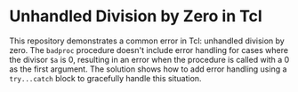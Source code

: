 # Unhandled Division by Zero in Tcl

This repository demonstrates a common error in Tcl: unhandled division by zero. The `badproc` procedure doesn't include error handling for cases where the divisor `$a` is 0, resulting in an error when the procedure is called with a 0 as the first argument.  The solution shows how to add error handling using a `try...catch` block to gracefully handle this situation.